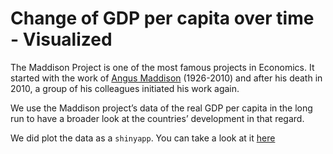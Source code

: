 Change of GDP per capita over time - Visualized
================

  

The Maddison Project is one of the most famous projects in Economics. It
started with the work of [Angus
Maddison](http://www.ggdc.net/maddison/oriindex.htm) (1926-2010) and
after his death in 2010, a group of his colleagues initiated his work
again.

We use the Maddison project’s data of the real GDP per capita in the
long run to have a broader look at the countries’ development in that
regard.

We did plot the data as a `shinyapp`. You can take a look at it
[here](https://ahmed-elhefnawy.shinyapps.io/per_capita_over_time/)
